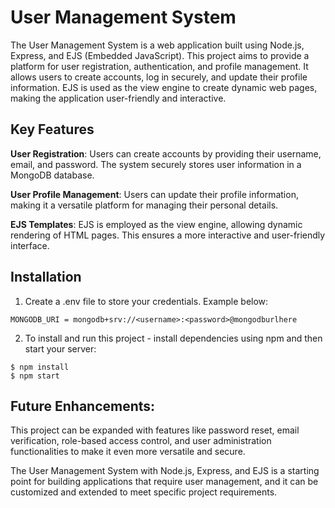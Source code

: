 # User Management System
The User Management System is a web application built using Node.js, Express, and EJS (Embedded JavaScript). This project aims to provide a platform for user registration, authentication, and profile management. It allows users to create accounts, log in securely, and update their profile information. EJS is used as the view engine to create dynamic web pages, making the application user-friendly and interactive.

## Key Features
**User Registration**: Users can create accounts by providing their username, email, and password. The system securely stores user information in a MongoDB database.

**User Profile Management**: Users can update their profile information, making it a versatile platform for managing their personal details.

**EJS Templates**: EJS is employed as the view engine, allowing dynamic rendering of HTML pages. This ensures a more interactive and user-friendly interface.

## Installation
1) Create a .env file to store your credentials. Example below:
```
MONGODB_URI = mongodb+srv://<username>:<password>@mongodburlhere
```
2) To install and run this project - install dependencies using npm and then start your server:
```
$ npm install
$ npm start
```
## Future Enhancements:
This project can be expanded with features like password reset, email verification, role-based access control, and user administration functionalities to make it even more versatile and secure.

The User Management System with Node.js, Express, and EJS is a starting point for building applications that require user management, and it can be customized and extended to meet specific project requirements.
